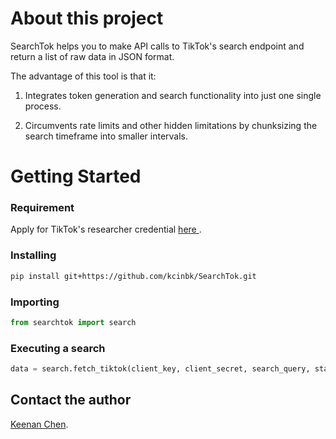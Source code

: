 # About this project
SearchTok helps you to make API calls to TikTok's search endpoint and return a list of raw data in JSON format. 


The advantage of this tool is that it:
1. Integrates token generation and search functionality into just one single process. 

2. Circumvents rate limits and other hidden limitations by chunksizing the search timeframe into smaller intervals. 


# Getting Started
### Requirement 
Apply for TikTok's researcher credential <a href='https://developers.tiktok.com/products/research-api/'> here </a>.

### Installing
 ````bash
pip install git+https://github.com/kcinbk/SearchTok.git
````

### Importing
````python
from searchtok import search
````

### Executing a search
````python
data = search.fetch_tiktok(client_key, client_secret, search_query, start_date, end_date)
````

## Contact the author
<a href="https://kcinbk.github.io">Keenan Chen</a>.


